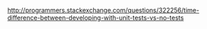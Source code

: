 http://programmers.stackexchange.com/questions/322256/time-difference-between-developing-with-unit-tests-vs-no-tests
